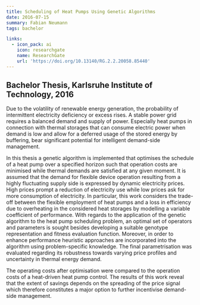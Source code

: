 ```yaml
---
title: Scheduling of Heat Pumps Using Genetic Algorithms
date: 2016-07-15
summary: Fabian Neumann
tags: bachelor

links:
  - icon_pack: ai
    icon: researchgate
    name: ResearchGate
    url: 'https://doi.org/10.13140/RG.2.2.20058.85440'
---
```


## Bachelor Thesis, Karlsruhe Institute of Technology, 2016

 Due to the volatility of renewable energy generation, the probability of intermittent electricity deficiency or excess rises. A stable power grid requires a balanced demand and supply of power. Especially heat pumps in connection with thermal storages that can consume electric power when demand is low and allow for a deferred usage of the stored energy by buffering, bear significant potential for intelligent demand-side management.

In this thesis a genetic algorithm is implemented that optimises the schedule of a heat pump over a specified horizon such that operation costs are minimised while thermal demands are satisfied at any given moment. It is assumed that the demand for flexible device operation resulting from a highly fluctuating supply side is expressed by dynamic electricity prices. High prices prompt a reduction of electricity use while low prices ask for more consumption of electricity. In particular, this work considers the trade-off between the flexible employment of heat pumps and a loss in efficiency due to overheating in the considered heat storages by modelling a variable coefficient of performance. With regards to the application of the genetic algorithm to the heat pump scheduling problem, an optimal set of operators and parameters is sought besides developing a suitable genotype representation and fitness evaluation function. Moreover, in order to enhance performance heuristic approaches are incorporated into the algorithm using problem-specific knowledge. The final parametrisation was evaluated regarding its robustness towards varying price profiles and uncertainty in thermal energy demand.

The operating costs after optimisation were compared to the operation costs of a heat-driven heat pump control. The results of this work reveal that the extent of savings depends on the spreading of the price signal which therefore constitutes a major option to further incentivise demand-side management.
